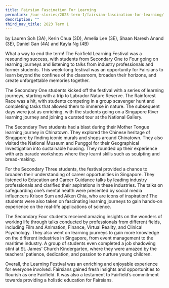 ```yaml
---
title: Fairsian Fascination For Learning
permalink: /our-stories/2023-term-1/fairsian-fascination-for-learning/
description: ""
third_nav_title: 2023 Term 1
---
```



by Lauren Soh (3A), Kerin Chua (3D), Amelia Lee (3E), Shaan Naresh Anand (3E), Daniel Gan (4A) and Kayla Ng (4B)

What a way to end the term! The Fairfield Learning Festival was a resounding success, with students from Secondary One to Four going on learning journeys and listening to talks from industry professionals and former students. This week-long festival was an opportunity for Fairsians to learn beyond the confines of the classroom, broaden their horizons, and create unforgettable memories together.

The Secondary One students kicked off the festival with a series of learning journeys, starting with a trip to Labrador Nature Reserve. The Rainforest Race was a hit, with students competing in a group scavenger hunt and completing tasks that allowed them to immerse in nature. The subsequent days were just as enriching, with the students going on a Singapore River learning journey and joining a curated tour at the National Gallery.

The Secondary Two students had a blast during their Mother Tongue learning journey in Chinatown. They explored the Chinese heritage of Singapore by finding iconic murals and shops around Chinatown. They also visited the National Museum and Punggol for their Geographical Investigation into sustainable housing. They rounded up their experience with arts parade workshops where they learnt skills such as sculpting and bread-making.

For the Secondary Three students, the festival provided a chance to broaden their understanding of career opportunities in Singapore. They listened to Education and Career Guidance talks by leading industry professionals and clarified their aspirations in these industries. The talks on safeguarding one’s mental health were presented by social media influencers Krison Sum and Aiken Chia, who are icons of inspiration! The students were also taken on fascinating learning journeys to gain hands-on experience on the real-life applications of science.

The Secondary Four students received amazing insights on the wonders of working life through talks conducted by professionals from different fields, including Film and Animation, Finance, Virtual Reality, and Clinical Psychology. They also went on learning journeys to gain more knowledge on the different industries in Singapore, from event management to the maritime industry. A group of students even completed a job shadowing stint at St. James’ Church Kindergarten, where they were amazed by the teachers’ patience, dedication, and passion to nurture young children.

Overall, the Learning Festival was an enriching and enjoyable experience for everyone involved. Fairsians gained fresh insights and opportunities to flourish as one Fairfield. It was also a testament to Fairfield’s commitment towards providing a holistic education for Fairsians.